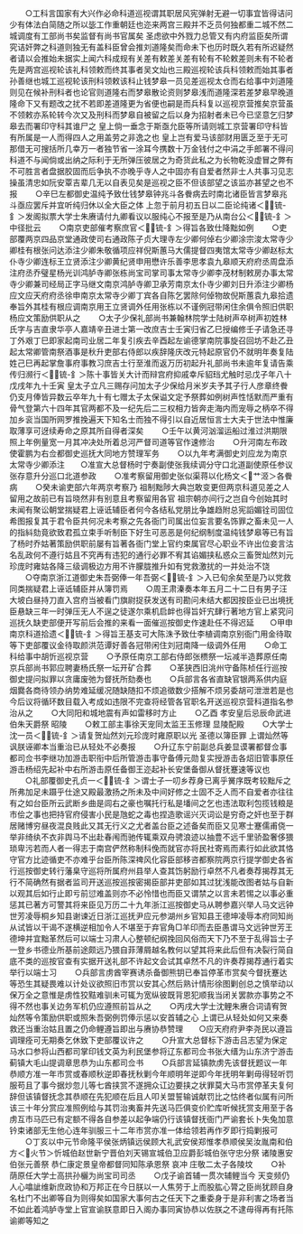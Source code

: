 <!-- { "loadSidebar": true } -->
　　○工科言国家有大兴作必命科道巡视谓其职居风宪弹射无避一切事宜皆得诘问少有体法白简随之所以毖工作重朝廷也迩来两宫三殿并不乏员何独都重二城不然二城调度有工部尚书矣监督有尚书官属矣  圣虑欲中外戮力总管又有内府监臣矣所谓究诘奸弊之科道则独无有盖科臣曾会推刘道隆矣而命未下也历时既久若有所迟疑然者请以会推始未据实上闻六科成规有关差有敕差关差有轮有不轮敕差则未有不轮者先是两宫巡视轮该礼科领敕而终其事者吴文灿也三殿巡视轮该兵科领敕而始其事者孙善继也城工巡视轮该刑科领敕该科止钱梦皋一员见差巡视太仓而右给事中刘道隆则见在候补刑科者也论官则道隆右而梦皋散论资则梦皋浅而道隆深若差梦皋早晚道隆命下又有题改之扰不若即差道隆更为省便也嗣是而兵科复以巡视京营推矣京营虽不领敕亦系轮转今次又及刑科而梦皋自被留之后以身为招射者未已今已坚意乞归梦皋去而署印守科其谁尸之  皇上倘一垂念于斯亟允臣等所请则城工京营署印守科皆有所属是一人而得四人之用盖劳之非逸之也  皇上岂有爱马该部财用匮乏至于无可那借无可搜括所几幸万一者独节省一涂耳今携数十万金钱付之中涓之手郎署不得问科道不与闻倘或出纳之际利于无所弹压彼居之为奇货此私之为长物乾没虚冒之弊有不可胜言者盘据胶固而后争执不亦晚乎寺人之中固亦有自爱者然非士人共事习见志操虽清忠如阮安覃吉辈几无以自表见矣是巡视之臣不但该部望之该监亦甚望之也不报
　　○辛巳左都御史温纯予致仕钱梦皋钟兆斗各餋病去时南北诸臣皆言梦皋兆斗亟应罢斥并宜听纯归休以全大臣之体  上忽于前月初五日以二臣论纯诸＜锍-釒＞发阁拟票大学士朱赓请付九卿看议以服纯心不报至是乃从南台公＜锍-釒＞中径批云
　　○南京吏部催考察庶官＜锍-釒＞得旨各致仕降黜如例
　　○吏部覆两京四品京堂通政使司右通政陈子贞大理寺左少卿何倬右少卿涂宗浚太常寺少卿桂有根张问达添注少卿朱敬循项应祥倪斯蕙马大儒提督四夷馆太常寺少卿赵标太仆寺少卿连标王立贤添注少卿黄纪贤申用懋许乐善李思孝袁九皋顺天府府丞周盘添注府丞乔璧星杨光训鸿胪寺卿张栋尚宝司掌司事太常寺少卿李茂材制敕房办事太常寺少卿兼司经局正字马继文南京鸿胪寺卿卫承芳南京太仆寺少卿刘日升添注少卿杨应文应天府府丞徐申南京太常寺少卿丁宾各自陈乞罢除何倬物故倪斯蕙袁九皋拾遗奉旨外其桂有根应调南京用王立贤调外任用张栋以不谨例冠带闲住余俱令照旧供职杨应文策励供职从之
　　○太子少保礼部尚书兼翰林院学士陆树声卒树声初姓林氏字与吉直隶华亭人嘉靖辛丑进士第一改庶吉士壬寅归省乙巳授编修壬子请急还寻丁外艰丁巳即家起南司业居二年复引疾去辛酉起左谕德掌南院事旋召回坊不赴乙丑起太常卿管南祭酒事是秋升吏部右侍郎以疾辞隆庆改元特起原官仍不就明年奏复陆姓己巳再起掌詹事府事教习庶吉士行至淮而返万历初起升礼部尚书未逾年复请告乘传归濒行＜锍-釒＞陈十事皆关大计而辩宫府抑戚幸斥貂珰尤触时忌戊子年八十戊戌年九十壬寅  皇太子立凡三赐存问加太子少保给月米岁夫予其子行人彦章终餋仍支月俸皆异数云卒年九十有七赠太子太保谥文定予祭葬如例树声性恬默而严重有骨气登第六十四年其官两都不及一纪先后二三权相力皆奔走海内而宠辱之柄卒不得加乡衮当国所网罗推挽遍天下知名士而独不得引以自近居恒言士大夫于世法中惟廉取薄享可迓续寿命之原其所自得者深矣
　　○壬午以黄河汹溜运船过淮过洪期限照上年例量宽一月其冲决处所着总河严督司道等官作速修治
　　○升河南左布政使霍鹏为右佥都御史巡抚大同地方赞理军务
　　○以九年考满御史刘应龙为南京太常寺少卿添注　　○准宣大总督杨时宁奏副使张我续调分守口北道副使原任参议张存意升分巡口北道参政
　　○准考察留用御史张似渠蒋以化杨文＜艹洍＞各餋病
　　○癸未谕吏部六年两京考察乃  祖制黜陟大典岂敢变更但两京科道见差之人留用之故前已有旨晓然非有别意且考察留用各官  祖宗朝亦间行之岂自今创始其时未闻有聚讼朝堂揣疑君上诬诋辅臣者何今各结私党朋比争雄趋附总宪謟媚铨司固位希图报复其于君令臣共何况未考察之先各衙门司属出位妄言要名饰罪之畜未见一人的指紏劾竟欲致君孤立束手听制臣下好生可恶恶是何纪纲制度温纯钱梦皋等已有旨了杨时乔姑著策励供职前屡有旨著各衙门堂上官约束属官尽心职业不许出位妾言沽名乱政何不遵行姑且不究再有违犯的通行必罪不宥其谄媚挟私惑众三畜贺灿然刘元珍庞时雍姑各降三级调极边方用不许朦胧推升如有党救激扰的一并处治不饶
　　○夺南京浙江道御史朱吾弼俸一年吾弼＜锍-釒＞入已旬余矣至是乃以党救同类揣疑君上诬诋辅臣并从簿罚焉
　　○周王肃溱奏本年五月二十二日有男子汪大坡白昼持刀直入宫府当被看门旗尉捉获发送有司勘问未结大都因按臣业已出境抚臣悬缺三年一时弹压无人不逞之徒遂尔乘机启衅也得旨奸宄肆行著地方官上紧究问巡抚久缺吏部便开写前后会推的来看一面催巡按御史作速赴任不得迟延　　○甲申南京科道拾遗＜锍-釒＞得旨王基支可大陈洙予致仕李植调南京别衙门用金待取等下吏部覆议金待取颜洪范谭好善各冠带闲住刘冠南降一级调外任用
　　○命工科给事中胡忻巡视京营
　　○予原任南京工部右侍郎张槚祭一坛减半造葬原任南京兵部尚书郭应聘妻杨氏祭一坛开矿合葬
　　○革狭西旧洮州守备陈桢任行巡按御史提问拟罪以贪庸废弛为督抚所劾奏也
　　○兵部言各省直缺官银两系供内庭烟爨各商待领办纳势难延缓况随缺随扣不烦追徵数少搭解不烦另委胡可泄泄若是也今后议将循环数目载入考成如违限不完查将经管各官职名开送巡视京营科道指名参治从之
　　○大同阳和城地震有声如雷移时方止
　　○乙酉  孝安皇后忌辰命武进伯朱天爵祭  昭陵
　　○敕工部主事徐天宠同太监王玉修理  显陵配殿
　　○大学士沈一员＜锍-釒＞请复贺灿然刘元珍庞时雍原职以光  圣德以簿臣罪  上谓灿然等讽朕诬卿本当重治已从轻处不必奏报
　　○升辽东宁前副总兵姜显谟署都督佥事都司佥书李继功加游击职衔中后所管游击事守备傅元勋复实授游击各炤旧管事原任游击杨绍先起补中右所游击原任备御王迩起补长安堡备御从督抚蹇速等议也
　　○礼部覆御史孔贞一＜锍-釒＞谓士子一叨乡荐身已离乎黉序既考较黜斥之所弗加足未蹑乎仕途又殿最激扬之所未及中间好修之士固不乏人而不自爱者亦往往有之如台臣所云武断乡曲是闾右之豪也嘱托行私是墦间之乞也违法取利包揽钱粮是市侩之事也把持官府侵害小民是虺蛇之毒也捏造歌谣兴灭词讼是穷奇之奸也至于群居赌博穷昼夜混良贱此又其无行义之尤者盖台臣之述备矣而臣又见寒士蹇儒甫侥一举非绮纨不衣非舆马不出赴春闱而驰传辄乘双舟骋浪迹以抽豊不远千里骄盈奢侈猥琐卑污若而人者一得志于南宫俨然称制科俛而就官亦将民社寄焉而素行如此欲其恪守官方比迹循吏不亦难乎台臣所陈深禆风化容臣部移咨都察院两京行提学御史各省行巡按御史转行藩臬守巡将所属府州县举人查其饬躬励行卓然不凡者奏荐揭荐其无行不简确然有据者监司开送巡按巡按密揭臣部并吏部如其过犹浅能改图者姑与自新以观其后如行止即亏前愆难盖则亦不必怜惜也而臣又谓禁之以言未若惕之以事必重惩其已著方可警其将来臣见万历二十九年浙江巡按御史马从聘参嘉兴举人马文远钟世芳凌辱桐乡知县谢谏近日浙江巡抚尹应元参湖州乡官知县王德坤凌辱本府同知尚从试皆以干谒不遂横逆相加令人不堪至于弃官角□羊印而去臣愚谓马文远钟世芳王德坤并宜黜革然后可以端士习肃人心整顿纪纲挽回风俗而天下乃不至于乱得旨士子一登乡书德业所基前途颇远乃猥自菲薄屑越名教何以望其将来此后但有决裂行简自底不类的巡按官查有实据开送礼部不许起文会试其卓然不凡的许奏荐揭荐通行着实举行以端士习
　　○兵部言虏酋宰赛诱杀备御熊钥已奉旨停革市赏矣今督抚蹇达等恐生其疑畏难以计处议欲照旧市赏以安其心然后熟计情形徐图剿创总之慎举动以保万全之意惟是虏性狡黠难驯未可辄为宽纵彼既背恩犯顺我当闭关罢款亦事势之不得不然也事关边务军机仍应遵照前旨从之
　　○丙戌大学士沈鲤朱赓合词请宥贺灿然等令策励供职或照朱吾弼例罚俸示惩以安首辅之心  上谓已从轻处如何又来奏救还当重治姑且置之仍命鲤遵旨即出与赓协恭赞理　　○应天府府尹李尧民以遵旨调理痊可无期奏乞休致下吏部覆议许之
　　○升宣大总督标下游击吕志望为保定马水口参将山西都司掌印钱文英为利民堡参将辽东都司佥书张大缙为山东济宁游击蓟镇大毛山提调章思恭为山东都司佥书
　　○兵部言延镇款虏先该督抚题议一年恭顺方准一年市赏或春顺秋逆即春抚秋剿今年顺明年逆即今年抚明年剿毋得轻听罚服苟且了事今据炒忽儿等七酋挟赏不遂拥众讧边要挟之状罪莫大马市赏停革夫复何辞但该镇督抚念其恭顺在先犯顺在后且人叩关盟誓输诚献罚比之怙终者似属有问所该三十年分赏应准照例给与其罚治夷畜并先送马匹俱变价贮库听候抚赏支用至于各虏互市马匹已有定额不得各自参差以起争端仍行该镇督抚衙门严谕套长卜失兔加意钤束诸部无生他心连年驯服三十二年市赏亦准一体给领若再作歹即行捣剿报可
　　○丁亥以中元节命隆平侯张炳镇远侯顾大礼武安侯郑惟孝恭顺侯吴汝胤南和伯方＜火节＞忻城伯赵世新宁晋伯刘天锡宣城伯卫应爵彭城伯张守忠分祭  诸陵惠安伯张元善祭  恭仁康定景皇帝都督同知陈承恩祭  哀冲  庄敬二太子各陵坟
　　○补荫原任大学士高拱孙欐为尚宝司司丞
　　○戊子谕首辅一贯次辅鲤当今  天变频仍人心噏訿维新庶政协和万邦正在今日朕以一人焦劳于上而股肱心膂之臣尚犹顾自身名杜门不出卿等自为则得矣如国家大事何古之任天下之重委身于是非利害之场者当不如此着鸿胪寺堂上官宣谕朕意即日入阁办事同寅协恭以佐朕之不逮毋得再有托陈谕卿等知之
